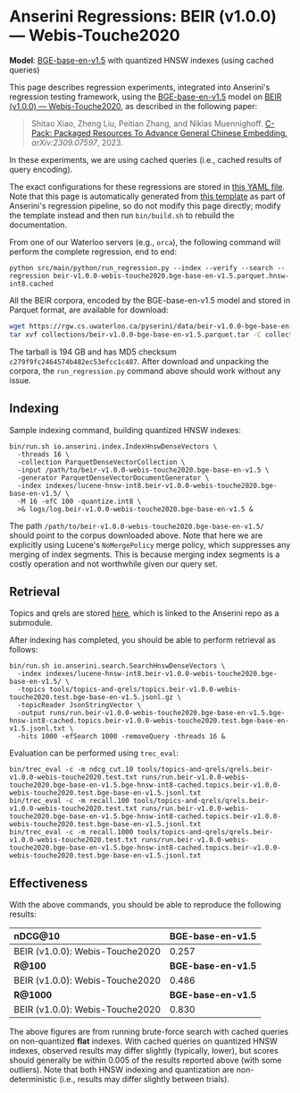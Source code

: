 # Anserini Regressions: BEIR (v1.0.0) &mdash; Webis-Touche2020

**Model**: [BGE-base-en-v1.5](https://huggingface.co/BAAI/bge-base-en-v1.5) with quantized HNSW indexes (using cached queries)

This page describes regression experiments, integrated into Anserini's regression testing framework, using the [BGE-base-en-v1.5](https://huggingface.co/BAAI/bge-base-en-v1.5) model on [BEIR (v1.0.0) &mdash; Webis-Touche2020](http://beir.ai/), as described in the following paper:

> Shitao Xiao, Zheng Liu, Peitian Zhang, and Niklas Muennighoff. [C-Pack: Packaged Resources To Advance General Chinese Embedding.](https://arxiv.org/abs/2309.07597) _arXiv:2309.07597_, 2023.

In these experiments, we are using cached queries (i.e., cached results of query encoding).

The exact configurations for these regressions are stored in [this YAML file](../../src/main/resources/regression/beir-v1.0.0-webis-touche2020.bge-base-en-v1.5.parquet.hnsw-int8.cached.yaml).
Note that this page is automatically generated from [this template](../../src/main/resources/docgen/templates/beir-v1.0.0-webis-touche2020.bge-base-en-v1.5.parquet.hnsw-int8.cached.template) as part of Anserini's regression pipeline, so do not modify this page directly; modify the template instead and then run `bin/build.sh` to rebuild the documentation.

From one of our Waterloo servers (e.g., `orca`), the following command will perform the complete regression, end to end:

```
python src/main/python/run_regression.py --index --verify --search --regression beir-v1.0.0-webis-touche2020.bge-base-en-v1.5.parquet.hnsw-int8.cached
```

All the BEIR corpora, encoded by the BGE-base-en-v1.5 model and stored in Parquet format, are available for download:

```bash
wget https://rgw.cs.uwaterloo.ca/pyserini/data/beir-v1.0.0-bge-base-en-v1.5.parquet.tar -P collections/
tar xvf collections/beir-v1.0.0-bge-base-en-v1.5.parquet.tar -C collections/
```

The tarball is 194 GB and has MD5 checksum `c279f9fc2464574b482ec53efcc1c487`.
After download and unpacking the corpora, the `run_regression.py` command above should work without any issue.

## Indexing

Sample indexing command, building quantized HNSW indexes:

```
bin/run.sh io.anserini.index.IndexHnswDenseVectors \
  -threads 16 \
  -collection ParquetDenseVectorCollection \
  -input /path/to/beir-v1.0.0-webis-touche2020.bge-base-en-v1.5 \
  -generator ParquetDenseVectorDocumentGenerator \
  -index indexes/lucene-hnsw-int8.beir-v1.0.0-webis-touche2020.bge-base-en-v1.5/ \
  -M 16 -efC 100 -quantize.int8 \
  >& logs/log.beir-v1.0.0-webis-touche2020.bge-base-en-v1.5 &
```

The path `/path/to/beir-v1.0.0-webis-touche2020.bge-base-en-v1.5/` should point to the corpus downloaded above.
Note that here we are explicitly using Lucene's `NoMergePolicy` merge policy, which suppresses any merging of index segments.
This is because merging index segments is a costly operation and not worthwhile given our query set.

## Retrieval

Topics and qrels are stored [here](https://github.com/castorini/anserini-tools/tree/master/topics-and-qrels), which is linked to the Anserini repo as a submodule.

After indexing has completed, you should be able to perform retrieval as follows:

```
bin/run.sh io.anserini.search.SearchHnswDenseVectors \
  -index indexes/lucene-hnsw-int8.beir-v1.0.0-webis-touche2020.bge-base-en-v1.5/ \
  -topics tools/topics-and-qrels/topics.beir-v1.0.0-webis-touche2020.test.bge-base-en-v1.5.jsonl.gz \
  -topicReader JsonStringVector \
  -output runs/run.beir-v1.0.0-webis-touche2020.bge-base-en-v1.5.bge-hnsw-int8-cached.topics.beir-v1.0.0-webis-touche2020.test.bge-base-en-v1.5.jsonl.txt \
  -hits 1000 -efSearch 1000 -removeQuery -threads 16 &
```

Evaluation can be performed using `trec_eval`:

```
bin/trec_eval -c -m ndcg_cut.10 tools/topics-and-qrels/qrels.beir-v1.0.0-webis-touche2020.test.txt runs/run.beir-v1.0.0-webis-touche2020.bge-base-en-v1.5.bge-hnsw-int8-cached.topics.beir-v1.0.0-webis-touche2020.test.bge-base-en-v1.5.jsonl.txt
bin/trec_eval -c -m recall.100 tools/topics-and-qrels/qrels.beir-v1.0.0-webis-touche2020.test.txt runs/run.beir-v1.0.0-webis-touche2020.bge-base-en-v1.5.bge-hnsw-int8-cached.topics.beir-v1.0.0-webis-touche2020.test.bge-base-en-v1.5.jsonl.txt
bin/trec_eval -c -m recall.1000 tools/topics-and-qrels/qrels.beir-v1.0.0-webis-touche2020.test.txt runs/run.beir-v1.0.0-webis-touche2020.bge-base-en-v1.5.bge-hnsw-int8-cached.topics.beir-v1.0.0-webis-touche2020.test.bge-base-en-v1.5.jsonl.txt
```

## Effectiveness

With the above commands, you should be able to reproduce the following results:

| **nDCG@10**                                                                                                  | **BGE-base-en-v1.5**|
|:-------------------------------------------------------------------------------------------------------------|-----------|
| BEIR (v1.0.0): Webis-Touche2020                                                                              | 0.257     |
| **R@100**                                                                                                    | **BGE-base-en-v1.5**|
| BEIR (v1.0.0): Webis-Touche2020                                                                              | 0.486     |
| **R@1000**                                                                                                   | **BGE-base-en-v1.5**|
| BEIR (v1.0.0): Webis-Touche2020                                                                              | 0.830     |

The above figures are from running brute-force search with cached queries on non-quantized **flat** indexes.
With cached queries on quantized HNSW indexes, observed results may differ slightly (typically, lower), but scores should generally be within 0.005 of the results reported above (with some outliers).
Note that both HNSW indexing and quantization are non-deterministic (i.e., results may differ slightly between trials).
